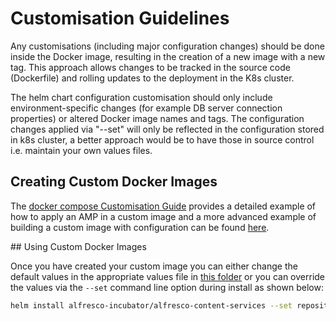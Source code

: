# Customisation Guidelines

Any customisations (including major configuration changes) should be done inside the Docker image, resulting in the creation of a new image with a new tag. This approach allows changes to be tracked in the source code (Dockerfile) and rolling updates to the deployment in the K8s cluster.

The helm chart configuration customisation should only include environment-specific changes (for example DB server connection properties) or altered Docker image names and tags. The configuration changes applied via "--set" will only be reflected in the configuration stored in k8s cluster, a better approach would be to have those in source control i.e. maintain your own values files.

## Creating Custom Docker Images

The [docker compose Customisation Guide](../../docker-compose/examples/customisation-guidelines.md) provides a detailed example of how to apply an AMP in a custom image and a more advanced example of building a custom image with configuration can be found [here](https://github.com/Alfresco/acs-packaging/blob/master/docs/create-custom-image-using-existing-docker-image.md#applying-amps-that-require-additional-configuration-advanced).

## Using Custom Docker Images

Once you have created your custom image you can either change the default values in the appropriate values file in [this folder](../../../helm/alfresco-content-services) or you can override the values via the `--set` command line option during install as shown below:

```bash
helm install alfresco-incubator/alfresco-content-services --set repository.image.repository="yourRegistry" --set repository.image.tag="yourTag" --set share.image.repository="yourRegistry" --set share.image.tag="yourTag"
```

